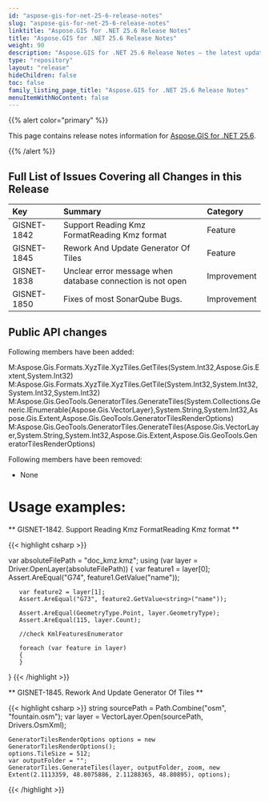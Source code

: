 ```yaml
---
id: "aspose-gis-for-net-25-6-release-notes"
slug: "aspose-gis-for-net-25-6-release-notes"
linktitle: "Aspose.GIS for .NET 25.6 Release Notes"
title: "Aspose.GIS for .NET 25.6 Release Notes"
weight: 90
description: "Aspose.GIS for .NET 25.6 Release Notes – the latest updates and fixes."
type: "repository"
layout: "release"
hideChildren: false
toc: false
family_listing_page_title: "Aspose.GIS for .NET 25.6 Release Notes"
menuItemWithNoContent: false
---
```


{{% alert color="primary" %}}

This page contains release notes information for [Aspose.GIS for .NET 25.6](https://www.nuget.org/packages/Aspose.GIS/25.6.0).

{{% /alert %}}

## **Full List of Issues Covering all Changes in this Release**

|**Key**    |**Summary**                                                                                           |**Category**|
|:--------- |:-----------------------------------------------------------------------------------------------------|:-----------|
|GISNET-1842|Support Reading Kmz FormatReading Kmz format                                                          |Feature     |
|GISNET-1845|Rework And Update Generator Of Tiles                                                                  |Feature     |
|GISNET-1838|Unclear error message when database connection is not open                                            |Improvement |
|GISNET-1850|Fixes of most SonarQube Bugs.                                                                         |Improvement |

## **Public API changes**
Following members have been added:

M:Aspose.Gis.Formats.XyzTile.XyzTiles.GetTiles(System.Int32,Aspose.Gis.Extent,System.Int32)
M:Aspose.Gis.Formats.XyzTile.XyzTiles.GetTile(System.Int32,System.Int32,System.Int32,System.Int32)
M:Aspose.Gis.GeoTools.GeneratorTiles.GenerateTiles(System.Collections.Generic.IEnumerable{Aspose.Gis.VectorLayer},System.String,System.Int32,Aspose.Gis.Extent,Aspose.Gis.GeoTools.GeneratorTilesRenderOptions)
M:Aspose.Gis.GeoTools.GeneratorTiles.GenerateTiles(Aspose.Gis.VectorLayer,System.String,System.Int32,Aspose.Gis.Extent,Aspose.Gis.GeoTools.GeneratorTilesRenderOptions)

Following members have been removed:

- None

# **Usage examples:**

** GISNET-1842. Support Reading Kmz FormatReading Kmz format **

{{< highlight csharp >}}

   var absoluteFilePath = "doc_kmz.kmz";
   using (var layer = Driver.OpenLayer(absoluteFilePath))
   {
       var feature1 = layer[0];
       Assert.AreEqual("G74", feature1.GetValue<string>("name"));

       var feature2 = layer[1];
       Assert.AreEqual("G73", feature2.GetValue<string>("name"));

       Assert.AreEqual(GeometryType.Point, layer.GeometryType);
       Assert.AreEqual(115, layer.Count);

       //check KmlFeaturesEnumerator

       foreach (var feature in layer)
       {
       }
   }
{{< /highlight >}}

** GISNET-1845. Rework And Update Generator Of Tiles **

{{< highlight csharp >}}
    string sourcePath = Path.Combine("osm", "fountain.osm");
    var layer = VectorLayer.Open(sourcePath, Drivers.OsmXml);

    GeneratorTilesRenderOptions options = new GeneratorTilesRenderOptions();
    options.TileSize = 512;
	var outputFolder = "";
    GeneratorTiles.GenerateTiles(layer, outputFolder, zoom, new Extent(2.1113359, 48.8075886, 2.11288365, 48.80895), options);
{{< /highlight >}}

